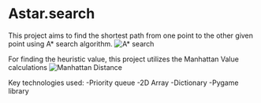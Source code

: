 # Astar.search
This project aims to find the shortest path from one point to the other given point using A* search algorithm.
![A* search](https://miro.medium.com/v2/resize:fit:1400/1*QvF-25wEHhQiWowGeJ8JjQ.png)

For finding the heuristic value, this project utilizes the Manhattan Value calculations
![Manhattan Distance](https://cdn-images-1.medium.com/max/800/1*-xXnL0liqSl-flWgCTFbiw.png)

Key technologies used:
-Priority queue
-2D Array
-Dictionary
-Pygame library
